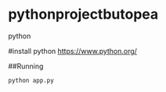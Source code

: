 # pythonprojectbutopea
 python
 
 #install python https://www.python.org/
 
 ##Running
```bash
python app.py

```
 

